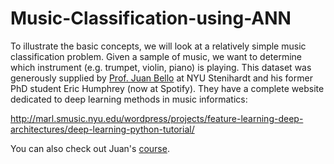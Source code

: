 # Music-Classification-using-ANN

To illustrate the basic concepts, we will look at a relatively simple music classification problem.  Given a sample of music, we want to determine which instrument (e.g. trumpet, violin, piano) is playing.  This dataset was generously supplied by [Prof. Juan Bello](http://steinhardt.nyu.edu/faculty/Juan_Pablo_Bello) at NYU Stenihardt  and his former PhD student Eric Humphrey (now at Spotify).  They have a complete website dedicated to deep learning methods in music informatics:

http://marl.smusic.nyu.edu/wordpress/projects/feature-learning-deep-architectures/deep-learning-python-tutorial/

You can also check out Juan's <a href="http://www.nyu.edu/classes/bello/ACA.html">course</a>.
